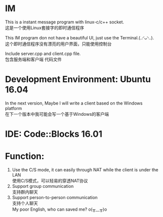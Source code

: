 # IM
This is a instant message program with linux-c/c++ socket.  
这是一个使用Linux套接字的即时通信程序  

This IM program don not have a beautiful UI, just use the Terminal.(..◜ᴗ◝..).  
这个即时通信程序没有漂亮的用户界面，只能使用控制台  

Include server.cpp and client.cpp file.  
包含服务端和客户端 代码文件  
# Development Environment: Ubuntu 16.04  
In the next version, Maybe I will write a client based on the Windows platform  
在下一个版本中我可能会写一个基于Windows的客户端  
# IDE: Code::Blocks 16.01  


# Function:
1. Use the C/S mode, it can easily through NAT while the client is under the LAN  
使用C/S模式，可以轻易的穿透NAT协议  
2. Support group communication  
支持群内聊天  
3. Support person-to-person communication  
支持个人聊天  
My poor English, who can saved me? o(╥﹏╥)o   
